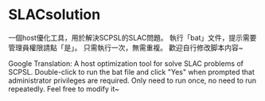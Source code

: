# SLACsolution
一個host優化工具，用於解決SCPSL的SLAC問題。 
執行「bat」文件，提示需要管理員權限請點「是」。 只需執行一次，無需重複。 
歡迎自行修改脚本内容~  

Google Translation: 
A host optimization tool for solve SLAC problems of SCPSL. 
Double-click to run the bat file and click "Yes" when prompted that administrator privileges are required. 
Only need to run once, no need to run repeatedly. 
Feel free to modify it~
